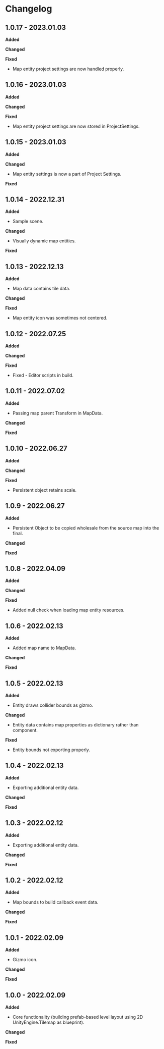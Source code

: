 # Changelog

## 1.0.17 - 2023.01.03

**Added**

**Changed**

**Fixed**

- Map entity project settings are now handled properly.

## 1.0.16 - 2023.01.03

**Added**

**Changed**

**Fixed**

- Map entity project settings are now stored in ProjectSettings.

## 1.0.15 - 2023.01.03

**Added**

**Changed**

- Map entity settings is now a part of Project Settings.

**Fixed**

## 1.0.14 - 2022.12.31

**Added**

- Sample scene.

**Changed**

- Visually dynamic map entities.

**Fixed**

## 1.0.13 - 2022.12.13

**Added**

- Map data contains tile data.

**Changed**

**Fixed**

- Map entity icon was sometimes not centered.

## 1.0.12 - 2022.07.25

**Added**

**Changed**

**Fixed**

- Fixed - Editor scripts in build.

## 1.0.11 - 2022.07.02

**Added**

- Passing map parent Transform in MapData.

**Changed**

**Fixed**

## 1.0.10 - 2022.06.27

**Added**

**Changed**

**Fixed**

- Persistent object retains scale.

## 1.0.9 - 2022.06.27

**Added**

- Persistent Object to be copied wholesale from the source map into the final.

**Changed**

**Fixed**

## 1.0.8 - 2022.04.09

**Added**

**Changed**

**Fixed**

* Added null check when loading map entity resources.

## 1.0.6 - 2022.02.13

**Added**

* Added map name to MapData.

**Changed**

**Fixed**

## 1.0.5 - 2022.02.13

**Added**

* Entity draws collider bounds as gizmo.

**Changed**

* Entity data contains map properties as dictionary rather than component.

**Fixed**

* Entity bounds not exporting properly.

## 1.0.4 - 2022.02.13

**Added**

* Exporting additional entity data.

**Changed**

**Fixed**

## 1.0.3 - 2022.02.12

**Added**

* Exporting additional entity data.

**Changed**

**Fixed**

## 1.0.2 - 2022.02.12

**Added**

* Map bounds to build callback event data.

**Changed**

**Fixed**

## 1.0.1 - 2022.02.09

**Added**

* Gizmo icon.

**Changed**

**Fixed**

## 1.0.0 - 2022.02.09

**Added**

* Core functionality (building prefab-based level layout using 2D UnityEngine.Tilemap as blueprint).

**Changed**

**Fixed**
